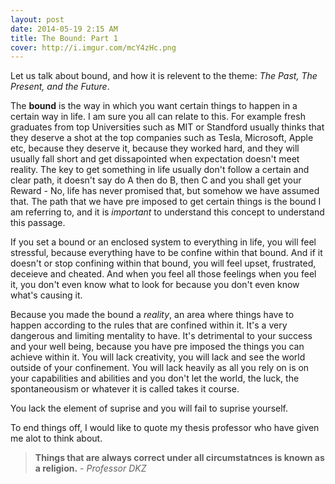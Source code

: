 ```yaml
---
layout: post
date: 2014-05-19 2:15 AM
title: The Bound: Part 1
cover: http://i.imgur.com/mcY4zHc.png
---
```

Let us talk about bound, and how it is relevent to the theme: *The Past, The Present, and the Future*.

The **bound** is the way in which you want certain things to happen in a certain way in life. I am sure you all can relate to this. For example fresh graduates from top Universities such as MIT or Standford usually thinks that they deserve a shot at the top companies such as Tesla, Microsoft, Apple etc, because they deserve it, because they worked hard, and they will usually fall short and get dissapointed when expectation doesn't meet reality. The key to get something in life usually don't follow a certain and clear path, it doesn't say do A then do B, then C and you shall get your Reward - No, life has never promised that, but somehow we have assumed that. The path that we have pre imposed to get certain things is the bound I am referring to, and it is *important* to understand this concept to understand this passage. 

If you set a bound or an enclosed system to everything in life, you will feel stressful, because everything have to be confine within that bound. And if it doesn't or stop confining within that bound, you will feel upset, frustrated, deceieve and cheated. And when you feel all those feelings when you feel it, you don't even know what to look for because you don't even know what's causing it. 

Because you made the bound a *reality*, an area where things have to happen according to the rules that are confined within it. It's a very dangerous and limiting mentality to have. It's detrimental to your success and your well being, because you have pre imposed the things you can achieve within it. You will lack creativity, you will lack and see the world outside of your confinement. You will lack heavily as all you rely on is on your capabilities and abilities and you don't let the world, the luck, the spontaneousism or whatever it is called takes it course.

You lack the element of suprise and you will fail to suprise yourself. 




To end things off, I would like to quote my thesis professor who have given me alot to think about.

> **Things that are always correct under all circumstatnces is known as a religion.** - *Professor DKZ*
